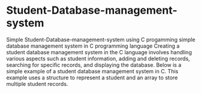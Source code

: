 # Student-Database-management-system
Simple Student-Database-management-system using C progamming
simple database management system in C programming language Creating a student database management system in the C language involves handling various aspects such as student information, adding and deleting records, searching for specific records, and displaying the database. Below is a simple example of a student database management system in C. This example uses a structure to represent a student and an array to store multiple student records.
